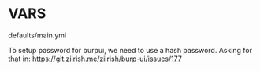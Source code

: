 VARS
====

defaults/main.yml

To setup password for burpui, we need to use a hash password. 
Asking for that in: 
https://git.ziirish.me/ziirish/burp-ui/issues/177

